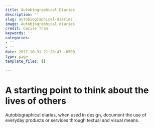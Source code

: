 ```yaml
---
title: Autobiographical Diaries
description: ''
slug: autobiographical-diaries
image: Autobiographical diaries
credit: Cecile Tran
keywords: ''
categories:
- ''
- ''
date: 2017-10-31 21:28:43 -0500
type: page
template_files: []

---
```

# A starting point to think about the lives of others

Autobiographical diaries, when used in design, document the use of everyday products or services through textual and visual means.
